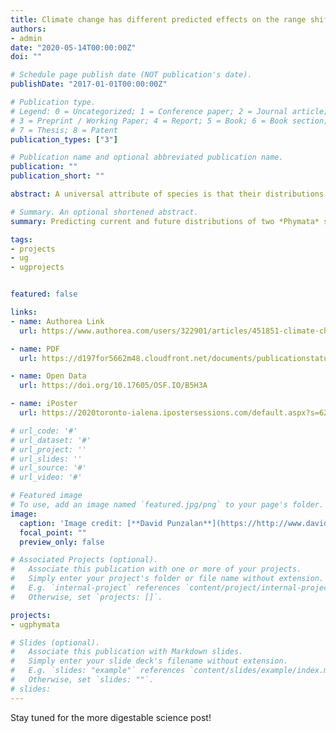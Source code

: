 ```yaml
---
title: Climate change has different predicted effects on the range shifts of two hybridising ambush bug (Phymata) species
authors:
- admin
date: "2020-05-14T00:00:00Z"
doi: ""

# Schedule page publish date (NOT publication's date).
publishDate: "2017-01-01T00:00:00Z"

# Publication type.
# Legend: 0 = Uncategorized; 1 = Conference paper; 2 = Journal article;
# 3 = Preprint / Working Paper; 4 = Report; 5 = Book; 6 = Book section;
# 7 = Thesis; 8 = Patent
publication_types: ["3"]

# Publication name and optional abbreviated publication name.
publication: ""
publication_short: ""

abstract: A universal attribute of species is that their distributions are limited by numerous factors that may be difficult to quantify. Furthermore, climate change-induced range shifts have been reported in many taxa, and understanding the implications of these shifts remains a priority and a challenge. One approach is to employ species distribution models which correlates species presence data with a set of predictor variables. Here, we use `MAXENT` to predict current suitable habitat and to project future distributions of two closely related *Phymata* species in light of anthropogenic climate change. Using species occurrence data from museum databases and environmental data from WorldClim, we identified environmental variables maintaining the distribution of *Phymata americana* and *Phymata pennsylvanica*, and created binary suitability maps of current distributions for both species on ArcMap. We then predicted future distributions using the same environmental variables under different Representative Concentration Pathways (RCP), created binary suitability maps for future distributions, and calculated the degree of overlap between the two species. We found that the strongest predictor to *P. americana* ranges was precipitation seasonality, while precipitation of the driest quarter and mean temperature of the coldest quarter were strong predictors of *P. pennsylvanica* ranges. Future ranges for *P. americana* are predicted to increase northwestward and southward at higher CO2 concentrations. Suitable ranges for *P. pennsylvanica* are initially predicted to increase, but eventually decrease with slight fluctuations around range edges. There is an increase in overlapping ranges in all future predictions. These differences in optima provide evidence for different environmental requirements for *P. americana* and *P. pennsylvanica*, accounting for their distinct ranges. Because these species are ecologically similar and can hybridize, climate change has potentially important eco-evolutionary ramifications. Overall our results are consistent with effects of climate change that is highly variable across species, geographic regions and over time.

# Summary. An optional shortened abstract.
summary: Predicting current and future distributions of two *Phymata* species in North America using `Maxent`.

tags:
- projects
- ug
- ugprojects


featured: false

links:
- name: Authorea Link
  url: https://www.authorea.com/users/322901/articles/451851-climate-change-has-different-predicted-effects-on-the-range-shifts-of-two-hybridising-ambush-bug-phymata-species

- name: PDF
  url: https://d197for5662m48.cloudfront.net/documents/publicationstatus/36653/preprint_pdf/52a38d9c9e27725efa5aae1c53c858af.pdf

- name: Open Data
  url: https://doi.org/10.17605/OSF.IO/B5H3A

- name: iPoster
  url: https://2020toronto-ialena.ipostersessions.com/default.aspx?s=62-71-43-36-EE-35-05-B9-DB-A8-AC-79-F4-6E-2B-8B&guestview=true

# url_code: '#'
# url_dataset: '#'
# url_project: ''
# url_slides: ''
# url_source: '#'
# url_video: '#'

# Featured image
# To use, add an image named `featured.jpg/png` to your page's folder. 
image:
  caption: 'Image credit: [**David Punzalan**](https://http://www.davidpunzalan.com/)'
  focal_point: ""
  preview_only: false

# Associated Projects (optional).
#   Associate this publication with one or more of your projects.
#   Simply enter your project's folder or file name without extension.
#   E.g. `internal-project` references `content/project/internal-project/index.md`.
#   Otherwise, set `projects: []`.

projects:
- ugphymata

# Slides (optional).
#   Associate this publication with Markdown slides.
#   Simply enter your slide deck's filename without extension.
#   E.g. `slides: "example"` references `content/slides/example/index.md`.
#   Otherwise, set `slides: ""`.
# slides:
---
```


Stay tuned for the more digestable science post!

